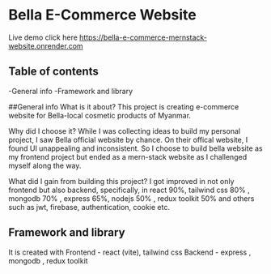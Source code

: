 # Bella E-Commerce Website
Live demo click here https://bella-e-commerce-mernstack-website.onrender.com

## Table of contents
-General info 
-Framework and library

##General info
What is it about? 
    This project is creating e-commerce website for Bella-local cosmetic products
of Myanmar. 

Why did I choose it?
    While I was collecting ideas to build my personal project, I saw Bella official website by chance. On their offical website, I found UI unappealing and 
inconsistent. So I choose to build bella website as my frontend project but ended as a mern-stack website as I challenged myself along the way.

What did I gain from building this project?
    I got improved in not only frontend but also backend, specifically, in react 90%, tailwind css 80% , mongodb 70% , express 65%, nodejs 50% , redux toolkit 50% and others such as jwt, firebase, authentication, cookie etc.

## Framework and library
It is created with 
Frontend - react (vite), tailwind css
Backend - express , mongodb , redux toolkit


 
